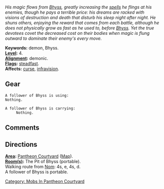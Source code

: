 *His magic flows from [Bhyss](Bhyss.md "wikilink"), greatly increasing
the [spells](:Category:_Spells.md "wikilink") he flings at his enemies,
though he pays a terrible price: his dreams are racked with visions of
destruction and death that disturb his sleep night after night. He shuns
others, enjoying the reward that comes from each battle, although he
does not physically grow as fast as he used to, before
[Bhyss](Bhyss.md "wikilink"). Yet the true devotees covet the decreased
cost on their bodies when magic is flung outward to dominate their
enemy's every move.*

**Keywords:** demon, Bhyss.  
**[Level](Level.md "wikilink"):** 4.  
**[Alignment](Alignment.md "wikilink"):** demonic.  
**[Flags](:Category:_Mob_Types.md "wikilink"):**
[steadfast](Sentinel_Mobs.md "wikilink").  
**Affects:** [curse](Curse.md "wikilink"),
[infravision](Infravision.md "wikilink").  

## Gear

`A follower of Bhyss is using:`  
`Nothing.`

`A follower of Bhyss is carrying:`  
`     Nothing.`

## Comments

## Directions

**[Area](:Category:_Areas.md "wikilink"):** [Pantheon
Courtyard](:Category:_Pantheon_Courtyard.md "wikilink")
([Map](Pantheon_Courtyard_Map.md "wikilink")).  
**[Room(s)](:Category:_Rooms.md "wikilink"):** The Pit of Bhyss
(portable).  
Walking route from [Nom](Nom.md "wikilink"): 4s, e, 4s, d.  
A follower of Bhyss is portable.  

[Category: Mobs In Pantheon
Courtyard](Category:_Mobs_In_Pantheon_Courtyard "wikilink")
